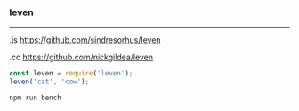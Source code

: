 ### leven
---
.js
https://github.com/sindresorhus/leven

.cc
https://github.com/nickgildea/leven

```js
const leven = require('leven');
leven('cat', 'cow');

```

```
npm run bench
```

```cc

```


